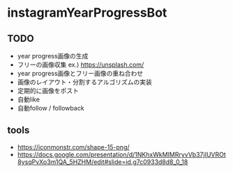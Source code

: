 # instagramYearProgressBot

## TODO
 - year progress画像の生成
 - フリーの画像収集 ex.) https://unsplash.com/
 - year progress画像とフリー画像の重ね合わせ
 - 画像のレイアウト・分割するアルゴリズムの実装
 - 定期的に画像をポスト
 - 自動like
 - 自動follow / followback

## tools
 - https://iconmonstr.com/shape-15-png/
 - https://docs.google.com/presentation/d/1NKhxWkMIMRryvVb37jIUVROt8ysqPvXo3m1QA_5HZHM/edit#slide=id.g7c0933d8d8_0_18
